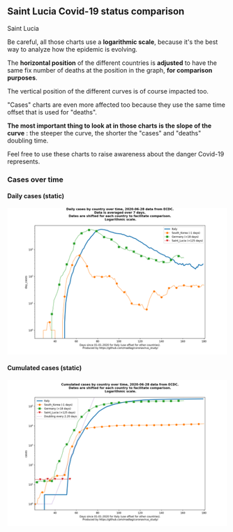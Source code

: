 ## Saint Lucia Covid-19 status comparison 

Saint Lucia



Be careful, all those charts use a **logarithmic scale**, because it's the best way to analyze how the epidemic is evolving.
 
The **horizontal position** of the different countries is **adjusted** to have the same fix number of deaths at the position in the graph, **for comparison purposes**.

The vertical position of the different curves is of course impacted too.

"Cases" charts are even more affected too because they use the same time offset that is used for "deaths".

**The most important thing to look at in those charts is the slope of the curve** : the steeper the curve, the shorter the "cases" and "deaths" doubling time.

Feel free to use these charts to raise awareness about the danger Covid-19 represents. 


 
### Cases over time
 
#### Daily cases (static)
![Saint Lucia covid-19 daily cases static chart](https://raw.githubusercontent.com/madlag/coronavirus_study/master/notebooks/graphs/2020-06-28/countries/Saint_Lucia/2020-06-28_Saint_Lucia_day_cases.png "Saint Lucia covid-19 day_cases static chart")   
 
#### Cumulated cases (static)
![Saint Lucia covid-19 cumulated cases static chart](https://raw.githubusercontent.com/madlag/coronavirus_study/master/notebooks/graphs/2020-06-28/countries/Saint_Lucia/2020-06-28_Saint_Lucia_cases.png "Saint Lucia covid-19 cases static chart")   

